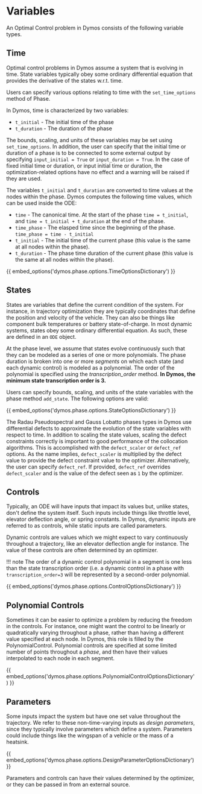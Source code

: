 # Variables

An Optimal Control problem in Dymos consists of the following variable types.

## Time

Optimal control problems in Dymos assume a system that is evolving in time.  State variables
typically obey some ordinary differential equation that provides the derivative of the states
w.r.t. time.

Users can specify various options relating to time with the `set_time_options` method of Phase.

In Dymos, time is characterized by two variables:

- `t_initial` - The initial time of the phase
- `t_duration` - The duration of the phase

The bounds, scaling, and units of these variables may be set using `set_time_options`.  In addition,
the user can specify that the initial time or duration of a phase is to be connected to some
external output by specifying `input_initial = True` or `input_duration = True`.  In the case of
fixed initial time or duration, or input initial time or duration, the optimization-related options
have no effect and a warning will be raised if they are used.

The variables `t_initial` and `t_duration` are converted to time values at the nodes within the phase.
Dymos computes the following time values, which can be used inside the ODE:

- `time` - The canonical time. At the start of the phase `time = t_initial`, and `time = t_initial + t_duration` at the end of the phase.
- `time_phase` - The elasped time since the beginning of the phase.  `time_phase = time - t_initial`
- `t_initial` - The initial time of the current phase (this value is the same at all nodes within the phase).
- `t_duration` - The phase time duration of the current phase (this value is the same at all nodes within the phase).

{{ embed_options('dymos.phase.options.TimeOptionsDictionary') }}

## States

States are variables that define the current condition of the system.  For instance, in trajectory
optimization they are typically coordinates that define the position and velocity of the vehicle.
They can also be things like component bulk temperatures or battery state-of-charge.  In most
dynamic systems, states obey some ordinary differential equation.  As such, these are defined
in an `ODE` object.

At the phase level, we assume that states evolve continuously such that they can be modeled as a
series of one or more polynomials.  The phase duration is broken into one or more *segments* on
which each state (and each dynamic control) is modeled as a polynomial.  The order of the
polynomial is specified using the *transcription_order* method.  **In Dymos, the minimum state
transcription order is 3.**

Users can specify bounds, scaling, and units of the state variables with the
phase method `add_state`.  The following options are valid:

{{ embed_options('dymos.phase.options.StateOptionsDictionary') }}

The Radau Pseudospectral and Gauss Lobatto phases types in Dymos use differential defects to
approximate the evolution of the state variables with respect to time.  In addition to scaling
the state values, scaling the defect constraints correctly is important to good performance of
the collocation algorithms.  This is accomplished with the `defect_scaler` or `defect_ref` options.
As the name implies, `defect_scaler` is multiplied by the defect value to provide the defect
constraint value to the optimizer.  Alternatively, the user can specify `defect_ref`.  If provided,
`defect_ref` overrides `defect_scaler` and is the value of the defect seen as `1` by the optimizer.

## Controls

Typically, an ODE will have inputs that impact its values but, unlike states, don't define the
system itself.  Such inputs include things like throttle level, elevator deflection angle,
or spring constants.  In Dymos, dynamic inputs are referred to as controls, while
static inputs are called parameters.

Dynamic controls are values which we might expect to vary continuously throughout a trajectory, like an elevator deflection angle for instance.
The value of these controls are often determined by an optimizer.

!!! note
    The order of a dynamic control polynomial in a segment is one less than the state
    transcription order (i.e. a dynamic control in a phase with `transcription_order=3` will
    be represented by a second-order polynomial.

{{ embed_options('dymos.phase.options.ControlOptionsDictionary') }}

## Polynomial Controls

Sometimes it can be easier to optimize a problem by reducing the freedom in the controls.
For instance, one might want the control to be linearly or quadratically varying throughout a phase, rather than having a different value specified at each node.
In Dymos, this role is filled by the PolynomialControl.
Polynomial controls are specified at some limited number of points throughout a _phase_, and then have their values interpolated to each node in each segment.

{{ embed_options('dymos.phase.options.PolynomialControlOptionsDictionary') }}

## Parameters

Some inputs impact the system but have one set value throughout the trajectory.
We refer to these non-time-varying inputs as *design parameters*, since they typically involve parameters which define a system.
Parameters could include things like the wingspan of a vehicle or the mass of a heatsink.

{{ embed_options('dymos.phase.options.DesignParameterOptionsDictionary') }}

Parameters and controls can have their values determined by the optimizer, or they can be passed in from an external source.

